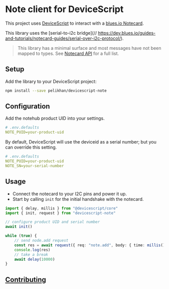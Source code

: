 # Note client for DeviceScript

This project uses [DeviceScript](https://microsoft.github.io/devicescript/)
to interact with a [blues.io Notecard](https://blues.io/products/notecard/).

This library uses the [serial-to-i2c bridge](// https://dev.blues.io/guides-and-tutorials/notecard-guides/serial-over-i2c-protocol/).

> This library has a minimal surface and most messages have not been mapped to types. See [Notecard API](https://dev.blues.io/api-reference/notecard-api/introduction/) for a full list.

## Setup

Add the library to your DeviceScript project:

```bash
npm install --save pelikhan/devicescript-note
```

## Configuration

Add the notehub product UID into your settings.

```yaml
# .env.defaults
NOTE_PUID=your-product-uid
```

By default, DeviceScript will use the deviceid as a serial number; but you can override this setting.

```yaml
# .env.defaults
NOTE_PUID=your-product-uid
NOTE_SN=your-serial-number
```

## Usage

-   Connect the notecard to your I2C pins and power it up.
-   Start by calling `init` for the initial handshake with the notecard.

```ts
import { delay, millis } from "@devicescript/core"
import { init, request } from "devicescript-note"

// configure product UID and serial number
await init()

while (true) {
    // send node.add request
    const res = await request({ req: "note.add", body: { time: millis() } })
    console.log(res)
    // take a break
    await delay(10000)
}
```

## [Contributing](./CONTRIBUTING.md)
